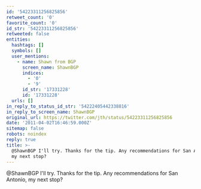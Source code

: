 ```yaml
---
id: '54223311256825856'
retweet_count: '0'
favorite_count: '0'
id_str: '54223311256825856'
retweeted: false
entities:
  hashtags: []
  symbols: []
  user_mentions:
    - name: Shawn from BGP
      screen_name: ShawnBGP
      indices:
        - '0'
        - '9'
      id_str: '17331228'
      id: '17331228'
  urls: []
in_reply_to_status_id_str: '54222405442338816'
in_reply_to_screen_name: ShawnBGP
original_url: https://twitter.com/jth/status/54223311256825856
date: '2011-04-02T16:46:59.000Z'
sitemap: false
robots: noindex
reply: true
title: >-
  @ShawnBGP I'll try. Thanks for the tip. Any recommendations for San Antonio,
  my next stop?
---
```


@ShawnBGP I'll try. Thanks for the tip. Any recommendations for San Antonio, my next stop?